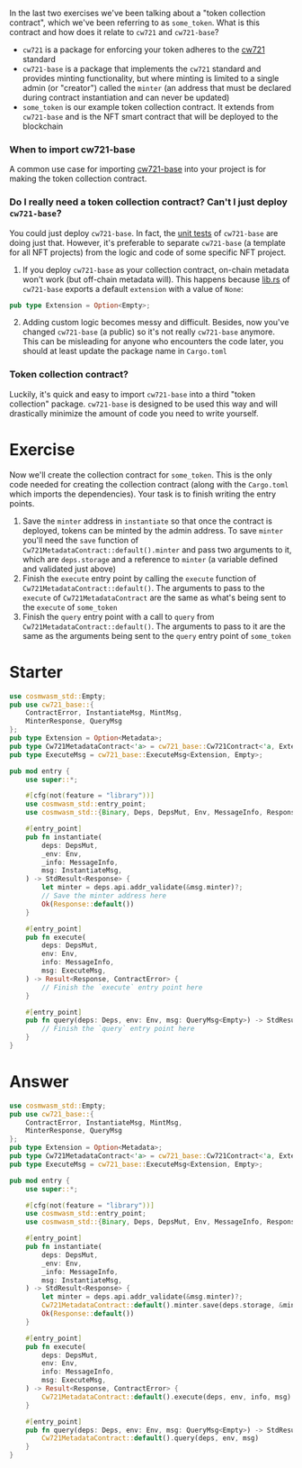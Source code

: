 <!---
Course: 2 
Lesson: 1
Exercise: 5

Title: When to use `cw721-base`

Storyline placeholder:
>
-->

In the last two exercises we've been talking about a "token collection contract", which we've been referring to as `some_token`. What is this contract and how does it relate to `cw721` and `cw721-base`?

- `cw721` is a package for enforcing your token adheres to the [cw721](https://github.com/CosmWasm/cw-nfts/blob/main/packages/cw721/README.md) standard
- `cw721-base` is a package that implements the `cw721` standard and provides minting functionality, but where minting is limited to a single admin (or "creator") called the `minter` (an address that must be declared during contract instantiation and can never be updated)
- `some_token` is our example token collection contract. It extends from `cw721-base` and is the NFT smart contract that will be deployed to the blockchain

### When to import cw721-base

A common use case for importing [cw721-base](https://crates.io/crates/cw721-base) into your project is for making the token collection contract.

### Do I really need a token collection contract? Can't I just deploy `cw721-base`?

You could just deploy `cw721-base`. In fact, the [unit tests](https://github.com/CosmWasm/cw-nfts/blob/main/contracts/cw721-base/src/contract_tests.rs) of `cw721-base` are doing just that. However, it's preferable to separate `cw721-base` (a template for all NFT projects) from the logic and code of some specific NFT project.

1. If you deploy `cw721-base` as your collection contract, on-chain metadata won't work (but off-chain metadata will). This happens because [lib.rs](https://github.com/CosmWasm/cw-nfts/blob/main/contracts/cw721-base/src/lib.rs#L14-L15) of `cw721-base` exports a default `extension` with a value of `None`:

```rs
pub type Extension = Option<Empty>;
```

2. Adding custom logic becomes messy and difficult. Besides, now you've changed `cw721-base` (a public) so it's not really `cw721-base` anymore. This can be misleading for anyone who encounters the code later, you should at least update the package name in `Cargo.toml`

### Token collection contract?

Luckily, it's quick and easy to import `cw721-base` into a third "token collection" package. `cw721-base` is designed to be used this way and will drastically minimize the amount of code you need to write yourself.

# Exercise

Now we'll create the collection contract for `some_token`. This is the only code needed for creating the collection contract (along with the `Cargo.toml` which imports the dependencies). Your task is to finish writing the entry points.

1. Save the `minter` address in `instantiate` so that once the contract is deployed, tokens can be minted by the admin address. To save `minter` you'll need the `save` function of `Cw721MetadataContract::default().minter` and pass two arguments to it, which are `deps.storage` and a reference to `minter` (a variable defined and validated just above)
2. Finish the `execute` entry point by calling the `execute` function of `Cw721MetadataContract::default()`. The arguments to pass to the `execute` of `Cw721MetadataContract` are the same as what's being sent to the `execute` of `some_token`
3. Finish the `query` entry point with a call to `query` from `Cw721MetadataContract::default()`. The arguments to pass to it are the same as the arguments being sent to the `query` entry point of `some_token`

# Starter

```rs
use cosmwasm_std::Empty;
pub use cw721_base::{
    ContractError, InstantiateMsg, MintMsg, 
    MinterResponse, QueryMsg
};
pub type Extension = Option<Metadata>;
pub type Cw721MetadataContract<'a> = cw721_base::Cw721Contract<'a, Extension, Empty, Empty, Empty>;
pub type ExecuteMsg = cw721_base::ExecuteMsg<Extension, Empty>;

pub mod entry {
    use super::*;

    #[cfg(not(feature = "library"))]
    use cosmwasm_std::entry_point;
    use cosmwasm_std::{Binary, Deps, DepsMut, Env, MessageInfo, Response, StdResult};

    #[entry_point]
    pub fn instantiate(
        deps: DepsMut,
        _env: Env,
        _info: MessageInfo,
        msg: InstantiateMsg,
    ) -> StdResult<Response> {
        let minter = deps.api.addr_validate(&msg.minter)?;
        // Save the minter address here
        Ok(Response::default())
    }

    #[entry_point]
    pub fn execute(
        deps: DepsMut,
        env: Env,
        info: MessageInfo,
        msg: ExecuteMsg,
    ) -> Result<Response, ContractError> {
        // Finish the `execute` entry point here
    }

    #[entry_point]
    pub fn query(deps: Deps, env: Env, msg: QueryMsg<Empty>) -> StdResult<Binary> {
        // Finish the `query` entry point here
    }
}
```

# Answer

```rs
use cosmwasm_std::Empty;
pub use cw721_base::{
    ContractError, InstantiateMsg, MintMsg, 
    MinterResponse, QueryMsg
};
pub type Extension = Option<Metadata>;
pub type Cw721MetadataContract<'a> = cw721_base::Cw721Contract<'a, Extension, Empty, Empty, Empty>;
pub type ExecuteMsg = cw721_base::ExecuteMsg<Extension, Empty>;

pub mod entry {
    use super::*;

    #[cfg(not(feature = "library"))]
    use cosmwasm_std::entry_point;
    use cosmwasm_std::{Binary, Deps, DepsMut, Env, MessageInfo, Response, StdResult};

    #[entry_point]
    pub fn instantiate(
        deps: DepsMut,
        _env: Env,
        _info: MessageInfo,
        msg: InstantiateMsg,
    ) -> StdResult<Response> {
        let minter = deps.api.addr_validate(&msg.minter)?;
        Cw721MetadataContract::default().minter.save(deps.storage, &minter)?;
        Ok(Response::default())
    }

    #[entry_point]
    pub fn execute(
        deps: DepsMut,
        env: Env,
        info: MessageInfo,
        msg: ExecuteMsg,
    ) -> Result<Response, ContractError> {
        Cw721MetadataContract::default().execute(deps, env, info, msg)
    }

    #[entry_point]
    pub fn query(deps: Deps, env: Env, msg: QueryMsg<Empty>) -> StdResult<Binary> {
        Cw721MetadataContract::default().query(deps, env, msg)
    }
}
```